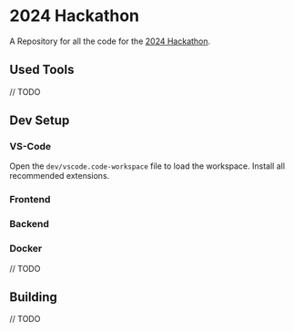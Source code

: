 # 2024 Hackathon

A Repository for all the code for the [2024 Hackathon](https://viscon.vis.ethz.ch/2024/hackathon).

## Used Tools

// TODO

## Dev Setup

### VS-Code

Open the `dev/vscode.code-workspace` file to load the workspace.
Install all recommended extensions.

### Frontend

### Backend

### Docker

// TODO

## Building

// TODO
